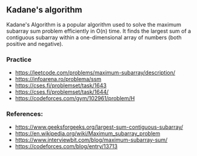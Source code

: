 Kadane's algorithm
------------------
Kadane's Algorithm is a popular algorithm used to solve the maximum subarray sum problem efficiently in O(n) time. It finds the largest sum of a contiguous subarray within a one-dimensional array of numbers (both positive and negative).

### Practice
- https://leetcode.com/problems/maximum-subarray/description/
- https://infoarena.ro/problema/ssm
- https://cses.fi/problemset/task/1643
- https://cses.fi/problemset/task/1644/
- https://codeforces.com/gym/102961/problem/H

### References:
- https://www.geeksforgeeks.org/largest-sum-contiguous-subarray/
- https://en.wikipedia.org/wiki/Maximum_subarray_problem
- https://www.interviewbit.com/blog/maximum-subarray-sum/
- https://codeforces.com/blog/entry/13713
  
